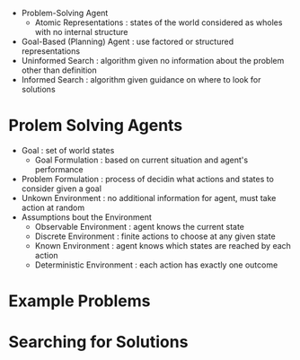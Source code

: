 * Problem-Solving Agent
  * Atomic Representations : states of the world considered as wholes with no internal structure
* Goal-Based (Planning) Agent : use factored or structured representations
* Uninformed Search : algorithm given no information about the problem other than definition
* Informed Search : algorithm given guidance on where to look for solutions 

# Prolem Solving Agents
* Goal : set of world states
  * Goal Formulation : based on current situation and agent's performance
* Problem Formulation : process of decidin what actions and states to consider given a goal
* Unkown Environment : no additional information for agent, must take action at random
* Assumptions bout the Environment 
  * Observable Environment : agent knows the current state
  * Discrete Environment : finite actions to choose at any given state
  * Known Environment : agent knows which states are reached by each action
  * Deterministic Environment : each action has exactly one outcome 


# Example Problems 

# Searching for Solutions 
